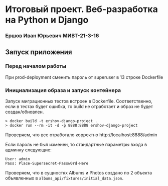 # Итоговый проект. Веб-разработка на Python и Django
### Ершов Иван Юрьевич МИВТ-21-3-16


## Запуск приложения
### Перед началом работы
При prod-deployment сменить пароль от superuser в 13 строке Dockerfile
### Инициализация образа и запуск контейнера
Запуск миграционных тестов встроен в Dockerfile. 
Соответственно, если в тестах будет ошибка, 
то build не отработает и образ не будет создан/обновлен.
```
> docker build -t ershov-django-project .
> docker run --rm -it -d -p 8888:8888 ershov-django-project
```
Проверяем, что все отработало корректно http://localhost:8888/admin

Если пароль не был изменен, то стандартные параметры входа в админку следующие:
```
User: admin
Pass: Place-Supersecret-Passw0rd-Here
```

Проверяем, что в сущностях Albums и Photos 
создано по 2 объекта объявленных в `albums_api/fixtures/initial_data.json`.